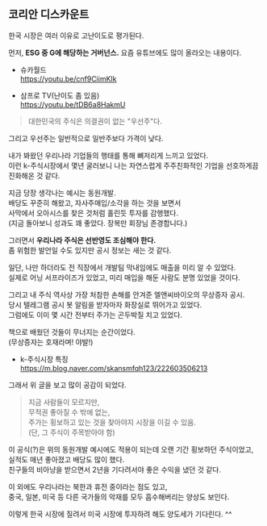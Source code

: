 ## 코리안 디스카운트

한국 시장은 여러 이유로 고난이도로 평가된다.  

먼저, **ESG 중 G에 해당하는 거버넌스.** 요즘 유튜브에도 많이 올라오는 내용이다.  

- 슈카월드  
https://youtu.be/cnf9CiimKIk  

- 삼프로 TV(난이도 좀 있음)  
https://youtu.be/tDB6a8HakmU  

> 대한민국의 주식은 의결권이 없는 "우선주"다.

그리고 우선주는 일반적으로 일반주보다 가격이 낮다.  

내가 봐왔던 우리나라 기업들의 행태를 통해 뼈저리게 느끼고 있었다.  
이런 k-주식시장에서 몇년 굴러보니 나는 자연스럽게 주주친화적인 기업을 선호하게끔 진화해온 것 같다.  

지금 당장 생각나는 예시는 동원개발.  
배당도 꾸준히 해왔고, 자사주매입/소각을 하는 것을 보면서  
사막에서 오아시스를 찾은 것처럼 홀린듯 투자를 감행했다.  
(지금 돌아보니 성과도 꽤 좋았다. 장복만 회장님 존경합니다.)  

그러면서 **우리나라 주식은 선반영도 조심해야 한다.**  
좀 위험한 발언일 수도 있지만 공시 정보는 새는 것 같다.  

일단, 나만 하더라도 전 직장에서 개발팀 막내임에도 매출을 미리 알 수 있었다.  
실제로 어닝 서프라이즈가 있었고, 미리 매입을 해둔 사람도 분명 있었을 것이다.  

그리고 내 주식 역사상 가장 처참한 손해를 안겨준 엘앤씨바이오의 무상증자 공시.  
당시 텔레그램 공시 봇 알림을 받자마자 화장실로 뛰어가고 있었다.  
그럼에도 이미 몇 시간 전부터 주가는 곤두박질 치고 있었다.  

책으로 배웠던 것들이 무너지는 순간이었다.  
(무상증자는 호재라며! 야발!)  

- k-주식시장 특징  
https://m.blog.naver.com/skansmfqh123/222603506213

그래서 위 글을 보고 많이 공감이 되었다.  

> 지금 사람들이 모르지만,  
> 무적권 좋아질 수 밖에 없는,  
> 주가는 횡보하고 있는 것을 찾아야지 시장을 이길 수 있음.  
> (단, 그 주식이 주목받아야 함)

이 공식(?)은 위의 동원개발 예시에도 적용이 되는데 오랜 기간 횡보하던 주식이었고,  
실적도 매년 좋아졌고 배당도 많이 했다.  
친구들의 비아냥을 받으면서 2년을 기다려서야 좋은 수익을 냈던 것 같다.  

이 외에도 우리나라는 북한과 휴전 중이라는 점도 있고,  
중국, 일본, 미국 등 다른 국가들의 악재를 모두 흡수해버리는 양상도 보인다.  

이렇게 한국 시장에 질려서 미국 시장에 투자하려 해도 양도세가 기다린다. ^^  